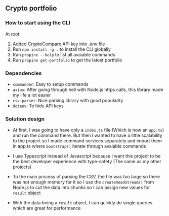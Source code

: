 ## Crypto portfolio 
### How to start using the CLI
At root:
1. Added CryptoCompare API key into .env file
2. Run `npm install -g .` to install the CLI globally
3. Run `propine --help` to list all avaiable commands
4. Run `propine get-portfolio` to get the latest portfolio

### Dependencies
- `commander`: Easy to setup commands
- `axios`: After going through hell with Node.js https calls, this library made my life a lot easier
- `csv-parser`: Nice parsing library with good popularity
- `dotenv`: To hide API keys

### Solution design
- At first, I was going to have only a `index.ts` file (Which is now an `app.ts`) and run the command there. But then I wanted to have a little scalability to the project so I made command services separately and import them in app.ts where `bootstrap()` iterate through avaiable commands

- I use Typescript instead of Javascript because I want this project to be the best developer experience with type-safety (The same as my other projects)

- To the main process of parsing the CSV, the file was too large so there was not enough memory for it so I use the `createReadStream()` from Node.js to cut the data into chunks so I can assign new values for `result` object

- With the data being a `result` object, I can quickly do single queries which are great for performance
